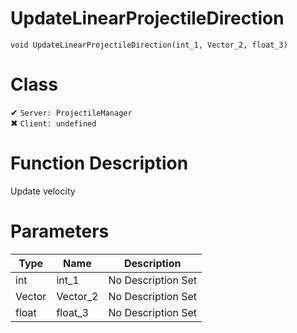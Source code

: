 # UpdateLinearProjectileDirection
```
void UpdateLinearProjectileDirection(int_1, Vector_2, float_3)
```
# Class
✔ `Server: ProjectileManager`  
✖ `Client: undefined`  

# Function Description
Update velocity
# Parameters
Type|Name|Description
--|--|--
int|int_1|No Description Set
Vector|Vector_2|No Description Set
float|float_3|No Description Set
